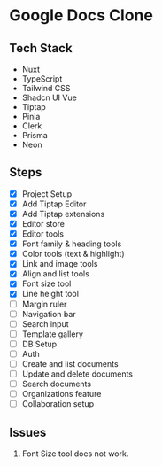 # Google Docs Clone

## Tech Stack
- Nuxt
- TypeScript
- Tailwind CSS
- Shadcn UI Vue
- Tiptap
- Pinia
- Clerk
- Prisma
- Neon

## Steps
- [x] Project Setup
- [x] Add Tiptap Editor
- [x] Add Tiptap extensions
- [x] Editor store
- [x] Editor tools
- [x] Font family & heading tools
- [x] Color tools (text & highlight)
- [x] Link and image tools
- [x] Align and list tools
- [x] Font size tool
- [x] Line height tool
- [ ] Margin ruler
- [ ] Navigation bar
- [ ] Search input
- [ ] Template gallery
- [ ] DB Setup
- [ ] Auth
- [ ] Create and list documents
- [ ] Update and delete documents
- [ ] Search documents
- [ ] Organizations feature
- [ ] Collaboration setup

## Issues
1. Font Size tool does not work.
